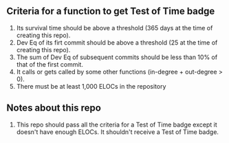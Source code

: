 

## Criteria for a function to get Test of Time badge

1. Its survival time should be above a threshold (365 days at the time of creating this repo).
2. Dev Eq of its firt commit should be above a threshold (25 at the time of creating this repo).
3. The sum of Dev Eq of subsequent commits should be less than 10% of that of the first commit.
4. It calls or gets called by some other functions (in-degree + out-degree > 0).
5. There must be at least 1,000 ELOCs in the repository

## Notes about this repo

1. This repo should pass all the criteria for a Test of Time badge except it doesn't have enough ELOCs. It shouldn't receive a Test of Time badge.